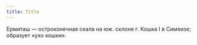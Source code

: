 ```yaml
---
title: Title
---
```


Ермиташ — остроконечная скала на юж. склоне г. Кошка I в Симеизе; образует «ухо
кошки».
